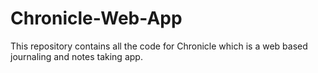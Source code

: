 # Chronicle-Web-App
This repository contains all the code for Chronicle which is a web based journaling and notes taking app.
